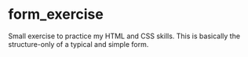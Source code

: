 # form_exercise
Small exercise to practice my HTML and CSS skills. This is basically the structure-only of a typical and simple form.  
